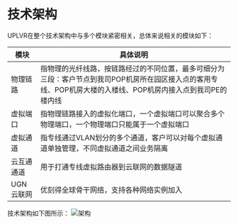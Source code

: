 # 技术架构
UPLVR在整个技术架构中与多个模块紧密相关，总体来说相关的模块如下：

| **模块**             | **具体说明**               |
| ------------------------ | ------------------------------------------ |
| 物理链路                | 指物理的光纤线路，按链路经过的不同位置，最多可细分为三段：客户节点到我司POP机房所在园区接入点的客用专线、POP机房大楼的入楼线、POP机房内接入点到我司PE的楼内线 |
| 虚拟端口                | 指物理链路接入的虚拟化端口，一个虚拟端口可以聚合多个物理端口，一个物理端口只能属于一个虚拟端口 |
| 虚拟通道                | 指专线通过VLAN划分的多个通道，客户可以对每个虚拟通道单独管理，不同虚拟通道之间业务隔离 |
| 云互通通道                | 用于打通专线虚拟路由器到云联网的数据隧道 |
| UGN云联网                | 优刻得全球骨干网络，支持各种网络实例加入 |

技术架构如下图所示：
![架构](https://raw.githubusercontent.com/UCloudDoc-Team/uplvr/refs/heads/master/image/%E6%9E%B6%E6%9E%84.png)










